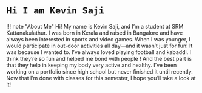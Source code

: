 # `Hi I am Kevin Saji`


!!! note "About Me"
	Hi! My name is Kevin Saji, and I’m a student at SRM Kattanakulathur. I was born in Kerala and raised in Bangalore and have always been interested in sports and video games. When I was younger, I would participate in out-door activities all day—and it wasn’t just for fun! It was because I wanted to. I’ve always loved playing football and kabaddi. I think they’re so fun and helped me bond with people ! And the best part is that they help in keeping my body very active and healthy. I’ve been working on a portfolio since high school but never finished it until recently. Now that I’m done with classes for this semester, I hope you’ll take a look at it!
